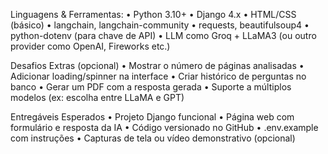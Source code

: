 Linguagens & Ferramentas:
• Python 3.10+
• Django 4.x
• HTML/CSS (básico)
• langchain, langchain-community
• requests, beautifulsoup4
• python-dotenv (para chave de API)
• LLM como Groq + LLaMA3 (ou outro provider como OpenAI, Fireworks etc.)

Desafios Extras (opcional)
• Mostrar o número de páginas analisadas
• Adicionar loading/spinner na interface
• Criar histórico de perguntas no banco
• Gerar um PDF com a resposta gerada
• Suporte a múltiplos modelos (ex: escolha entre LLaMA e GPT)

Entregáveis Esperados
• Projeto Django funcional
• Página web com formulário e resposta da IA
• Código versionado no GitHub
• .env.example com instruções
• Capturas de tela ou vídeo demonstrativo (opcional)
